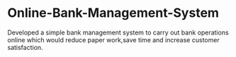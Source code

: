 # Online-Bank-Management-System

Developed a simple bank management system to carry out bank operations online which would reduce paper work,save time and increase customer satisfaction.
